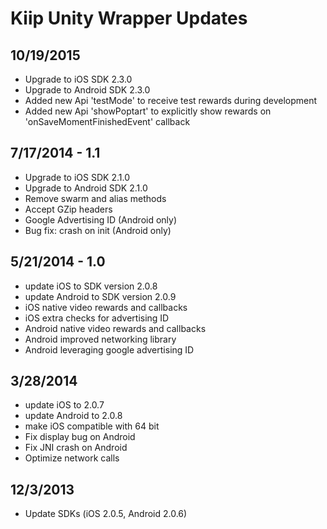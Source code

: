 # Kiip Unity Wrapper Updates

## 10/19/2015

- Upgrade to iOS SDK 2.3.0
- Upgrade to Android SDK 2.3.0
- Added new Api 'testMode' to receive test rewards during development
- Added new Api 'showPoptart' to explicitly show rewards on 'onSaveMomentFinishedEvent' callback

## 7/17/2014 - 1.1

- Upgrade to iOS SDK 2.1.0
- Upgrade to Android SDK 2.1.0
- Remove swarm and alias methods
- Accept GZip headers
- Google Advertising ID (Android only)
- Bug fix: crash on init (Android only)

## 5/21/2014 - 1.0

- update iOS to SDK version 2.0.8
- update Android to SDK version 2.0.9
- iOS native video rewards and callbacks
- iOS extra checks for advertising ID
- Android native video rewards and callbacks
- Android improved networking library
- Android leveraging google advertising ID

## 3/28/2014

- update iOS to 2.0.7
- update Android to 2.0.8
- make iOS compatible with 64 bit
- Fix display bug on Android
- Fix JNI crash on Android
- Optimize network calls

## 12/3/2013

- Update SDKs (iOS 2.0.5, Android 2.0.6)